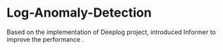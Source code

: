 # Log-Anomaly-Detection
Based on the implementation of Deeplog project, introduced Informer to improve the performance .
